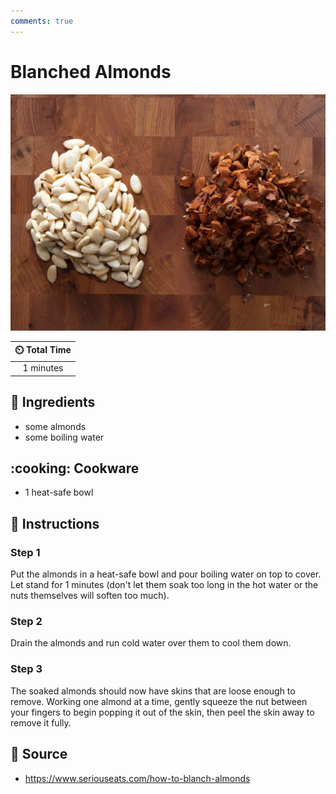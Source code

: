 ```yaml
---
comments: true
---
```

# Blanched Almonds

![Blanched Almonds](../assets/images/blanched-almonds.png)

| :timer_clock: Total Time |
|:-----------------------: |
| 1 minutes |

## :salt: Ingredients

- some almonds
- some boiling water

## :cooking: Cookware

- 1 heat-safe bowl

## :pencil: Instructions

### Step 1

Put the almonds in a heat-safe bowl and pour boiling water on top to cover. Let stand for 1 minutes (don't let them soak
too long in the hot water or the nuts themselves will soften too much).

### Step 2

Drain the almonds and run cold water over them to cool them down.

### Step 3

The soaked almonds should now have skins that are loose enough to remove. Working one almond at a time, gently squeeze
the nut between your fingers to begin popping it out of the skin, then peel the skin away to remove it fully.

## :link: Source

- <https://www.seriouseats.com/how-to-blanch-almonds>
